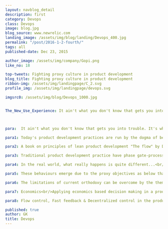 ```yaml
---
layout: navblog_detail
description: first
category: Devops
class: Devops
image: blog.jpg
blog_source: www.newrelic.com
landing_image: /assets/img/blog/landing/Devops_400.jpg
permalink: "/post/2016-1-2-fourth/"
tags: all
published-date: Dec 23, 2015

author_image: /assets/img/company/Gopi.png
like_no: 18

top-tweets: Fighting proxy culture in product development
blog_title: Fighting proxy culture in product development
ribbon-img: /assets/img/landingpage/C_2.svg
profile_img: /assets/img/landingpage/devops.svg

imgsrc0: /assets/img/blog/Devops_1000.jpg


The_New_Use_Experience: It ain't what you don't know that gets you into trouble. It's what you know for sure that just ain't so - Mark Twain



para:  It ain't what you don't know that gets you into trouble. It's what you know for sure that just ain't so - Mark Twain

para1: Today's product development practices are run by the dogma of beliefs like productivity, innovation, reduced cycle times, elimination of waste, quality and so on. <br/>The key to answering this belief system is to step back and answer a fundamental question of WHY do we want to stick to these beliefs? The answer - Maximizing profits. <br/>The danger of relying these proxy variables is it doesn't focus on economic decision making, rather it diverts the issues between the correlation of each of this variables.<br/>For example, if we consider the belief of efficiency is good, with blind eye to queues. We will push high capacity utilization to reflect efficiency, since under utilized capacity will appear as waste. But on the hind-sight the high capacity utilization may causes queues resulting in huge backlogs, with no apparent cost on the pending inventory of work.   

para2: A book on principles of lean product development "The flow" by Donald G.Reinertsen says, the current orthodoxy of product development is fundamentally wrong and it is so obliviated from the current reality, he compares this orthodoxy to applying old manufacturing principles in the modern lean manufacturing age.

para3: Traditional product development practice have phase gate-process. Work is divided by phase gates, one phase must be complete before the next phase start. Which means there must be atmost clarity in the way the requirements are defined before the design activity followed by the development phase. At the offset, this approach appears pefectly sensible and portray a picture perfect scenario for product development. 

para4: In the real world, what really happens is quite different...<br/> - The requirements are never fully done, it keeps evolving as complexity changes<br/> - No development team wait to design a product till they acquire the complete requirements. <br/> - They start design at 50% clarity of the requirements, but follow don't ask , don't tell policy. <br/> - Distortion of reality, people follow status quo. Most of the work they do in parallel just remain as dead-inventory.

para5: These behaviours emerge due to the proxy objectives as below that has a damaging influence in the product development....<br/> - High capacity utilization for efficiency with blindness to queues/backklogs<br/> - Innovation with delay in Design-Process adding to inventory, long cycle time with cost of delay<br/> - Workship for conformance, FIFO queues based product development practice without the sense of variablity & risk<br/> - High capacity utilization and workship of efficiency while ignoring variablity, small batch transfers, rapid feedback & limited WIP inventory<br/> - Demeaning Variability, we cannot innovate without variablity.<br/> - Manging timelinnes instead of queues<br/> - Absence of WIP constraints & Kanban principles to Agile Development practices<br/> - Centralized control with zero control on the uncertainity

para6: The limitations of current orthodoxy can be overcome by the themes of flow-based product development.<br/> - Economics<br/> - Queues<br/> - Variability<br/> - Batch size<br/> - WIP constraints<br/> - Cadence, Flow control<br/> - Fast Feedback<br/> - Decentralized control

para7: Economics<br/>Applying economics based decision making in a product development process will enable teams to see issues with a fresh point of view. The economic goals will set tangible and clear goals to the team to achieve greater operational efficiency and project management correctness.<br/><br/>Queues<br/>When you see the product development lifecycle through the eyes of economic framework, the most visible discovery you can make is that reduced cycle-time will lead to higher profit gains. If you look deeper into the cycle-time issues, our real problems are with the period of inactivity and not slow activities. Unpredictable work arrival times and unpredictable task duration leads to low levels of capacity utilization resulting in poorly managed queues adding to inventory. Responding to Queues will enable the teams to plan their work inventory and capacity utilization. It will improve the cycle times, feedback loops, manage variability & risk thereby improving the economic performance.<br/><br/>Variablity<br/>Change is the only constant. We should look variability as a key attributes to relevance. Variability is good as long as the change is adding value to the product shape & reduces the consequences of no change. Variability is contextual depending on the economics of what change could mean to product development. Only certain payoffs will cause variability to create economic value. Like the value of a change is much higher than the cost of failure.<br/><br/>Batch size<br/>Product development paradigms over years has continuously pointing to reduction in batch size of work in a development life cycle will result in better performance and reduced cycle time. It also accelertes the feedback loops, reduces variablity by eliminating the queue since the delivery cycles become faster. The risk exposure to development cycle also goes down significant. Overall resulting in lesser overhead & increased efficiency.<br/><br/>WIP constraints<br/>Toyota maintain shorter cycle times in the factories, TPS (Toyota Production systems) widely uses WIP constraints in their production line. Batch size reduction is key to reduces queues. WIP constraints affects delay, blocking & utilization when not applied properly so it need to be applied with caution. When WIP constraint are relatively light cycle-time savings are much higher than cost of under utilization or blocking.<br/>

para8: Flow control, Fast feedback & Decentralized control in the product development attribute to fighting the proxy culture of following the vanity metrics & correlated action of the performance variables in a product delivery. What the organization needs from the product development teams today is a strong acumen on the economic value for delivering a product. 

published: true
author: GK
title: Devops
---
```


